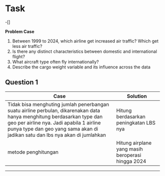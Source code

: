 
# Task
-[]

**Problem Case**
1. Between 1999 to 2024, which airline get increased air traffic? Which get less air traffic?
2. Is there any distinct characteristics between domestic and international flight?
3. What aircraft type often fly internationally?
4. Describe the cargo weight variable and its influence across the data

## Question 1

| Case | Solution |
|------|----------|
|Tidak bisa menghuting jumlah penerbangan  suatu airline perbulan, dikarenakan data hanya menghitung berdasarkan type dan geo per airline nya. Jadi apabila 1 airline punya type dan geo yang sama akan di jadikan satu dan lbs nya akan di jumlahkan | Hitung berdasarkan peningkatan LBS nya
|metode penghitungan | Hitung airplane yang masih beroperasi hingga 2024 |
----------------
